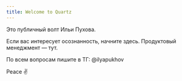 ```yaml
---
title: Welcome to Quartz
---
```

Это публичный волт Ильи Пухова.

Если вас интересует осознанность, начните здесь.
Продуктовый менеджмент — тут.

По всем вопросам пишите в ТГ: @ilyapukhov

Peace ✌️
